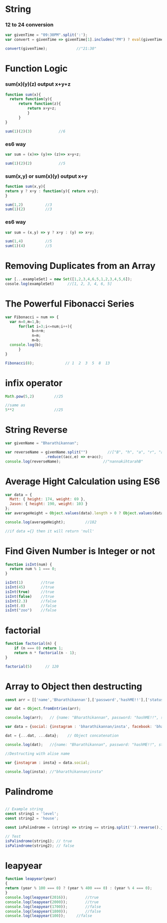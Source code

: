 
# String 

### 12 to 24 conversion
```javascript
var givenTime = "09:30PM".split(':');
var convert = givenTime => givenTime[1].includes("PM") ? eval(givenTime[0]+"+12")+":"+givenTime[1].slice(0, -2) : givenTime[0]+":"+givenTime[1];

convert(givenTime);             //"21:30"
```


# Function Logic

### sum(x)(y)(z)  output x+y+z
```javascript
function sum(x){
  return function(y){
      return function(z){
          return x+y+z;
          }
      }
}

sum(1)(2)(3)            //6 
```
### es6 way
```javascript
var sum = (x)=> (y)=> (z)=> x+y+z;

sum(1)(2)(2)            //5
```

### sum(x,y) or  sum(x)(y)  output x+y

```javascript
function sum(x,y){
return y ? x+y : function(y){ return x+y};
}

sum(1,2)          //3
sum(1)(2)         //3
```

### es6 way

```javascript
var sum = (x,y) => y ? x+y : (y) => x+y;

sum(1,4)          //5
sum(1)(4)         //5
```
# Removing Duplicates from an Array
```javascript
var [...exampleSet] = new Set([1,2,3,4,6,5,1,2,3,4,5,6]);
cosole.log(exampleSet)		//[1, 2, 3, 4, 6, 5]
```
# The Powerful Fibonacci Series

```javascript
var Fibonacci = num => {
  var n=0,m=1,b;
      for(let i=3;i<=num;i++){
            b=n+m;
            n=m;
            m=b;
  console.log(b);
      }
}

Fibonacci(8);              // 1  2  3  5  8  13
```

# infix operator
```javascript
Math.pow(5,2)         //25

//same as
5**2                  //25
```

# String Reverse
```javascript
var givenName = "Bharathikannan";

var reverseName = givenName.split("")         //["B", "h", "a", "r", "a", "t", "h", "i", "k", "a", "n", "n", "a", "n"]
                  .reduce((acc,e) => e+acc);
console.log(reverseName);                   //"nannakihtarahB"
```

# Average Hight Calculation using ES6
```javascript
var data = {
  Matt: { height: 174, weight: 69 },
  Jason: { height: 190, weight: 103 }
};
var averageHeight = Object.values(data).length > 0 ? Object.values(data).map(v => v.height).reduce((c,v) => (c+v)/Object.values(data).length) : null;

console.log(averageHeight);         //182

//if data ={} then it will return 'null'

```

# Find Given Number is Integer or not
```javascript
function isInt(num) {
  return num % 1 === 0;
}

isInt(1)        //true
isInt(45)       //true
isInt(true)     //true
isInt(false)    //true
isInt(2.3)      //false
isInt(.0)       //false
isInt("zoo")    //false
```

# factorial

```javascript
function factorial(n) {
	if (n === 0) return 1;
	return n * factorial(n - 1);
}

factorial(5)      // 120
```
# Array to Object then destructing

```javascript
const arr = [['name','Bharathikannan'],['password','hashME!!'],['status','success']];

var dat = Object.fromEntries(arr);

console.log(arr);	// {name: "Bharathikannan", password: "hashME!!", status: "success"}

var data = {social: {instagram : 'bharathikannan/insta', facebook: 'bharathikannan/fb'}};

dat = {...dat, ...data};	// Object concatenation

console.log(dat);	//{name: "Bharathikannan", password: "hashME!!", status: "success", social: {…}}

//Destructing with alise name

var {instagram : insta} = data.social;

console.log(insta);	//"bharathikannan/insta"

```


# Palindrome
```javascript

// Example string
const string1 = 'level';
const string2 = 'house';

const isPalindrome = (string) => string == string.split('').reverse().join('');

// Test
isPalindrome(string1); // true
isPalindrome(string2); // false
```
# leapyear
```javascript
function leapyear(year)
{
return (year % 100 === 0) ? (year % 400 === 0) : (year % 4 === 0);
}
console.log(leapyear(2016));		//true
console.log(leapyear(2000));		//true	
console.log(leapyear(1700));		//false
console.log(leapyear(1800));		//false
console.log(leapyear(100));		//false
```
